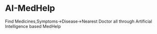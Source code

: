 # AI-MedHelp
Find Medicines,Symptoms->Disease->Nearest Doctor all through Artificial Intelligence based MedHelp
